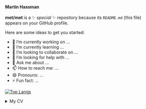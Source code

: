 #### Martin Hassman


**met/met** is a ✨ _special_ ✨ repository because its `README.md` (this file) appears on your GitHub profile.

Here are some ideas to get you started:

- 🔭 I’m currently working on ...
- 🌱 I’m currently learning ...
- 👯 I’m looking to collaborate on ...
- 🤔 I’m looking for help with ...
- 💬 Ask me about ...
- 📫 How to reach me: ...
- 😄 Pronouns: ...
- ⚡ Fun fact: ...



[![Top Langs](https://github-readme-stats.vercel.app/api/top-langs/?username=met&hide=Lua)](https://github.com/anuraghazra/github-readme-stats)

<details>
  <summary>My CV</summary>
  
<details>
  <summary>My 1st job, Nette tester at Nette Packard Enterpise</summary>

  - Git
  - PHP
  - Nette
  - Nette Tester
</details>

<details>
  <summary>My 2nd job, Nette Junior Developer at Dáme Nette, s.r.o</summary>

  - Git, PHP, Nette
  - Latte
  - Tracy
  - PostgreSQL
</details>

<details>
  <summary>My 3rd job, Senior Nette Developer at Nette Telecom</summary>


  ... more details here ...  
</details>

</details>


